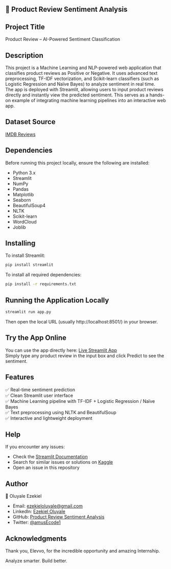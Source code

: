 ## 🛒 Product Review Sentiment Analysis

## Project Title
Product Review – AI-Powered Sentiment Classification

## Description
This project is a Machine Learning and NLP-powered web application that classifies product reviews as Positive or Negative.
It uses advanced text preprocessing, TF-IDF vectorization, and Scikit-learn classifiers (such as Logistic Regression and Naïve Bayes) to analyze sentiment in real time.<br>
The app is deployed with Streamlit, allowing users to input product reviews directly and instantly view the predicted sentiment.
This serves as a hands-on example of integrating machine learning pipelines into an interactive web app.

## Dataset Source
[IMDB Reviews](https://www.kaggle.com/datasets/lakshmi25npathi/imdb-dataset-of-50k-movie-reviews)

## Dependencies
Before running this project locally, ensure the following are installed:
- Python 3.x
- Streamlit
- NumPy
- Pandas
- Matplotlib
- Seaborn
- BeautifulSoup4
- NLTK
- Scikit-learn
- WordCloud
- Joblib

## Installing
To install Streamlit:
```sh
pip install streamlit
```
To install all required dependencies:
```sh
pip install -r requirements.txt
```

## Running the Application Locally
```sh
streamlit run app.py
```
Then open the local URL (usually http://localhost:8501/) in your browser.

## Try the App Online
You can use the app directly here: [Live Streamlit App](https://reviewpredictor.streamlit.app/)<br>
Simply type any product review in the input box and click Predict to see the sentiment.

## Features
✅ Real-time sentiment prediction<br>
✅ Clean Streamlit user interface<br>
✅ Machine Learning pipeline with TF-IDF + Logistic Regression / Naïve Bayes<br>
✅ Text preprocessing using NLTK and BeautifulSoup<br>
✅ Interactive and lightweight deployment

## Help
If you encounter any issues:
- Check the [Streamlit Documentation](https://docs.streamlit.io/)
- Search for similar issues or solutions on [Kaggle](https://www.kaggle.com/)
- Open an issue in this repository

## Author
👤 Oluyale Ezekiel
- Email: ezekieloluyale@gmail.com
- LinkedIn: [Ezekiel Oluyale](https://www.linkedin.com/in/ezekiel-oluyale)
- GitHub: [Product Review Sentiment Analysis](https://github.com/amusEcode1/Product_Review_Sentiment_Analysis)
- Twitter: [@amusEcode1](https://x.com/amusEcode1?t=uHxhLzrA1TShRiSMrYZQiQ&s=09)

## Acknowledgments
Thank you, Elevvo, for the incredible opportunity and amazing Internship.

Analyze smarter. Build better. 
